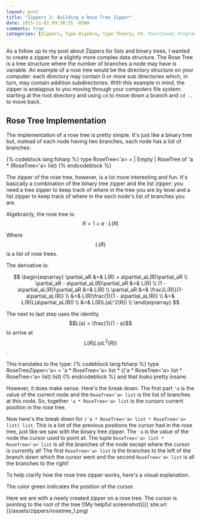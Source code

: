 ```yaml
---
layout: post
title: "Zippers 2: Building a Rose Tree Zipper"
date: 2015-11-01 09:38:55 -0500
comments: true
categories: [Zippers, Type Algebra, Type Theory, F#, Functional Programming]
---
```

As a follow up to my post about Zippers for lists and binary trees, I wanted to create a zipper for
a slightly more complex data structure.  The Rose Tree is a tree structure where the number of
branches a node may have is variable.  An example of a rose tree would be the directory structure
on your computer:  each directory may contain 0 or more sub directories which, in turn, may contain
addition subdirectories.  With this example in mind, the zipper is analagous to you moving through
your computers file system:  starting at the root directory and using `cd` to move down a branch
and `cd ..` to move back.

<!-- more -->

## Rose Tree Implementation
The implementation of a rose tree is pretty simple.  It's just like a binary tree but, instead of
each node having two branches, each node has a list of branches:

{% codeblock lang:fsharp %}
type RoseTree<'a> =
  | Empty
  | RoseTree of 'a * (RoseTree<'a> list)
{% endcodeblock %}

The zipper of the rose tree, however, is a lot more interesting and fun.  It's basically a
combination of the binary tree zipper and the list zipper:  you need a tree zipper to keep track
of where in the tree you are by level and a list zipper to keep track of where in the each node's
list of branches you are.

Algebraicly, the rose tree is:
$$R = 1 + a\cdot L(R)$$

Where $$L(R)$$ is a list of rose trees.

The derivative is:

$$
\begin{eqnarray} 
\partial_aR &=& L(R) + a\partial_aL(R)\partial_aR \\
\partial_aR - a\partial_aL(R)\partial_aR &=& L(R) \\
(1 - a\partial_aL(R))\partial_aR &=& L(R) \\
\partial_aR &=& \frac{L(R)}{1-a\partial_aL(R)} \\
&=& L(R)\frac{1}{1 - a\partial_aL(R)} \\
&=& L(R)L(a\partial_aL(R)) \\
&=& L(R)L(aL^2(R)) \\
\end{eqnarray}
$$

The next to last step uses the identity $$L(a) = \frac{1}{1 - a}$$ to arrive at $$L(R)L(aL^2(R))$$.

This translates to the type:
{% codeblock lang:fsharp %}
type RoseTreeZipper<'a> = 'a * RoseTree<'a> list * (('a * RoseTree<'a> list * RoseTree<'a> list) list)
{% endcodeblock %}
and that looks pretty insane.

However, it does make sense.  Here's the break down.  The first part `'a` is the value of the current
node and the `RoseTree<'a> list` is the list of branches at this node.  So, together
`'a * RoseTree<'a> list` is the cursors current position in the rose tree.

Now here's the break down for `('a * RoseTree<'a> list * RoseTree<'a> list) list`.  This is a list of
the previous positions the cursor had in the rose tree, just like we saw with the binary tree zipper.
The `'a` is the value of the node the cursor used to point at.  The tuple `RoseTree<'a> list * RoseTree<'a> list`
is all the branches of the node except where the cursor is currently at!  The first `RoseTree<'a> list`
is the branches to the left of the branch down which the cursor went and the second `RoseTree<'a> list`
is all the branches to the right!

To help clarify how the rose tree zipper works, here's a visual explanation.

The color green indicates the position of the cursor.

Here we are with a newly created zipper on a rose tree.  The cursor is pointing to the root of the tree
![My helpful screenshot]({{ site.url }}/assets/zippers/rosetree_1.png)
